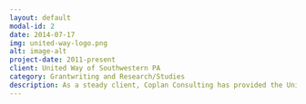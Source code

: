 ```yaml
---
layout: default
modal-id: 2
date: 2014-07-17
img: united-way-logo.png
alt: image-alt
project-date: 2011-present
client: United Way of Southwestern PA
category: Grantwriting and Research/Studies
description: As a steady client, Coplan Consulting has provided the United Way with several services comprising of grantwriting projects across multiple programs including local, national, and federal applications, as well as strategic planning services and an external scan for a major initiative.
---
```

